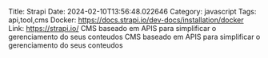 Title: Strapi
Date: 2024-02-10T13:56:48.022646
Category: javascript
Tags: api,tool,cms
Docker: https://docs.strapi.io/dev-docs/installation/docker
Link: https://strapi.io/
CMS baseado em APIS para simplificar o gerenciamento do seus conteudos
CMS baseado em APIS para simplificar o gerenciamento do seus conteudos
